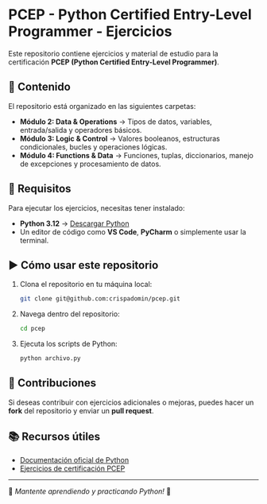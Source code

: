 # PCEP - Python Certified Entry-Level Programmer - Ejercicios

Este repositorio contiene ejercicios y material de estudio para la certificación **PCEP (Python Certified Entry-Level Programmer)**.

## 📌 Contenido

El repositorio está organizado en las siguientes carpetas:

- **Módulo 2: Data & Operations** → Tipos de datos, variables, entrada/salida y operadores básicos.
- **Módulo 3: Logic & Control** → Valores booleanos, estructuras condicionales, bucles y operaciones lógicas.
- **Módulo 4: Functions & Data** → Funciones, tuplas, diccionarios, manejo de excepciones y procesamiento de datos.

## 🚀 Requisitos

Para ejecutar los ejercicios, necesitas tener instalado:
- **Python 3.12** → [Descargar Python](https://www.python.org/downloads/)
- Un editor de código como **VS Code**, **PyCharm** o simplemente usar la terminal.

## ▶️ Cómo usar este repositorio

1. Clona el repositorio en tu máquina local:
   ```sh
   git clone git@github.com:crispadomin/pcep.git
   ```
2. Navega dentro del repositorio:
   ```sh
   cd pcep
   ```
3. Ejecuta los scripts de Python:
   ```sh
   python archivo.py
   ```

## 📝 Contribuciones

Si deseas contribuir con ejercicios adicionales o mejoras, puedes hacer un **fork** del repositorio y enviar un **pull request**.

## 📚 Recursos útiles
- [Documentación oficial de Python](https://docs.python.org/3/)
- [Ejercicios de certificación PCEP](https://pythoninstitute.org/)

---

🔹 *Mantente aprendiendo y practicando Python!* 🐍
